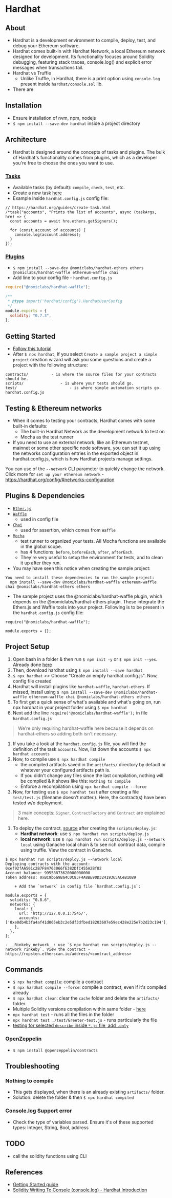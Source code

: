 # Hardhat

## About
* Hardhat is a development environment to compile, deploy, test, and debug your Ethereum software.
* Hardhat comes built-in with Hardhat Network, a local Ethereum network designed for development. Its functionality focuses around Solidity debugging, featuring stack traces, console.log() and explicit error messages when transactions fail.
* Hardhat vs Truffle
	- Unlike Truffle, in Hardhat, there is a print option using `console.log` present inside `hardhat/console.sol` lib.
* There are 

## Installation
* Ensure installation of nvm, npm, nodejs
* `$ npm install --save-dev hardhat` inside a project directory

## Architecture
* Hardhat is designed around the concepts of tasks and plugins. The bulk of Hardhat's functionality comes from plugins, which as a developer you're free to choose the ones you want to use.

### [Tasks](https://hardhat.org/tutorial/creating-a-new-hardhat-project.html#tasks)
* Available tasks (by default): `compile`, `check`, `test`, etc.
* Create a new task [here](https://hardhat.org/guides/create-task.html)
* Example inside `hardhat.config.js` config file:
```
// https://hardhat.org/guides/create-task.html
/*task("accounts", "Prints the list of accounts", async (taskArgs, hre) => {
  const accounts = await hre.ethers.getSigners();

  for (const account of accounts) {
    console.log(account.address);
  }
});
```

### [Plugins](https://hardhat.org/tutorial/creating-a-new-hardhat-project.html#plugins)
* `$ npm install --save-dev @nomiclabs/hardhat-ethers ethers @nomiclabs/hardhat-waffle ethereum-waffle chai`
* Add line to your config file - `hardhat.config.js`
```js
require("@nomiclabs/hardhat-waffle");

/**
 * @type import('hardhat/config').HardhatUserConfig
 */
module.exports = {
  solidity: "0.7.3",
};
```

## Getting Started
* [Follow this tutorial](https://hardhat.org/tutorial/)
* After `$ npx hardhat`, If you select `Create a sample project a simple project` creation wizard will ask you some questions and create a project with the following structure:
```
contracts/			- is where the source files for your contracts should be.
scripts/				- is where your tests should go.
test/						- is where simple automation scripts go.
hardhat.config.js
```

## Testing & Ethereum networks
* When it comes to testing your contracts, Hardhat comes with some built-in defaults:
	- The built-in Hardhat Network as the development network to test on
	- Mocha as the test runner
* If you need to use an external network, like an Ethereum testnet, mainnet or some other specific node software, you can set it up using the networks configuration entries in the exported object in hardhat.config.js, which is how Hardhat projects manage settings.

You can use of the `--network` CLI parameter to quickly change the network. Click more for `set up your ethereum network` - https://hardhat.org/config/#networks-configuration

## Plugins & Dependencies
* [`Ether.js`](https://docs.ethers.io/)
* [`Waffle`](https://getwaffle.io/)
	- used in config file
* [`Chai`](https://www.chaijs.com/)
	- used for assertion, which comes from `Waffle`
* [`Mocha`](https://mochajs.org/)
	- test runner to organized your tests. All Mocha functions are available in the global scope.
	- has 4 functions: `before`, `beforeEach`, `after`, `afterEach`.
	- They're very useful to setup the environment for tests, and to clean it up after they run.
* You may have seen this notice when creating the sample project:
```
You need to install these dependencies to run the sample project:
  npm install --save-dev @nomiclabs/hardhat-waffle ethereum-waffle chai @nomiclabs/hardhat-ethers ethers
```
* The sample project uses the @nomiclabs/hardhat-waffle plugin, which depends on the @nomiclabs/hardhat-ethers plugin. These integrate the Ethers.js and Waffle tools into your project. Following is to be present in the `hardhat.config.js` config file:
```
require("@nomiclabs/hardhat-waffle");

module.exports = {};
```


## Project Setup
1. Open bash in a folder & then run `$ npm init -y` or `$ npm init --yes`. Already done [here](../../base/Greeter)
1. Then, download hardhat using `$ npm install --save hardhat`
1. `$ npx hardhat` >> Choose "Create an empty hardhat.config.js". Now, config file created
1. Hardhat will install plugins like `hardhat-waffle`, `hardhat-ethers`. If missed, install using `$ npm install --save-dev @nomiclabs/hardhat-waffle ethereum-waffle chai @nomiclabs/hardhat-ethers ethers`
1. To first get a quick sense of what's available and what's going on, run npx hardhat in your project folder using `$ npx hardhat`
1. Next add the line `require('@nomiclabs/hardhat-waffle');` in file `hardhat.config.js`

> We're only requiring hardhat-waffle here because it depends on hardhat-ethers so adding both isn't necessary.

1. If you take a look at the `hardhat.config.js` file, you will find the definition of the task `accounts`. Now, list down the accounts `$ npx hardhat accounts`
1. Now, to compile use `$ npx hardhat compile` 
	- the compiled artifacts saved in the `artifacts/` directory by default or whatever your configured artifacts path is.
	- If you didn't change any files since the last compilation, nothing will be compiled & it shows like this: `Nothing to compile`
	- Enforce a recompilation using `npx hardhat compile --force`
1. Now, for testing use `$ npx hardhat test` after creating a file `test/test.js` (filename doesn't matter.). Here, the contract(s) have been tested w/o deployment.

> 3 main concepts: `Signer`, `ContractFactory` and `Contract` are explained here.

1. To deploy the contract, [source](https://hardhat.org/tutorial/debugging-with-hardhat-network.html) after creating the `scripts/deploy.js`:
	- __Hardhat network__: use `$ npx hardhat run scripts/deploy.js`
	- __local network__: use `$ npx hardhat run scripts/deploy.js --network local` using Ganache local chain & to see rich contract data, compile using truffle. View the contract in Ganache.
```console
$ npx hardhat run scripts/deploy.js --network local
Deploying contracts with the account: 0xef92fAA501c2B7F84763066fE382DfC455A2Bf82
Account balance: 99558873620000000000
Token address: 0xBC9b6a9Ba4C0C83F4A8BE90D32419365ACeB10B9
```
		+ Add the `network` in config file `hardhat.config.js`:
```
module.exports = {
  solidity: "0.8.6",
  networks: {
    local: {
      url: 'http://127.0.0.1:7545/',
      accounts: ['0xe0db4b3fa4af41d065eb3c2e5df3dfbed18203607e59ec428e225e7b2d23c194'],
    },
  },
};
```
	- __Rinkeby network__: use `$ npx hardhat run scripts/deploy.js --network rinkeby`. View the contract - https://ropsten.etherscan.io/address/<contract_address>

## Commands
* `$ npx hardhat compile`: compile a contract
* `$ npx hardhat compile --force`: compile a contract, even if it's compiled already
* `$ npx hardhat clean`: clear the `cache` folder and delete the `artifacts/` folder.
* Multiple Solidity versions compilation within same folder - [here](https://hardhat.org/guides/compile-contracts.html#multiple-solidity-versions)
* `npx hardhat test` - runs all the files in the folder
* `npx hardhat test ./test/Greeter-test.js` - runs particularly the file
* [testing for selected `describe` inside `*.js` file, add `.only`](https://mochajs.org/#exclusive-tests)

### OpenZeppelin
* `$ npm install @openzeppelin/contracts`

## Troubleshooting
### Nothing to compile
* This gets displayed, when there is an already existing `artifacts/` folder.
* Solution: delete the folder & then `$ npx hardhat compiled`

### Console.log Support error
* Check the type of variables parsed. Ensure it's of these supported types: Integer, String, Bool, address

## TODO
- call the solidity functions using CLI

## References
* [Getting Started guide](https://hardhat.org/getting-started/)
* [Solidity Writing To Console (console.log) - Hardhat Introduction](https://www.youtube.com/watch?v=5V5vDJhafwk)